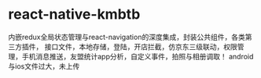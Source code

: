 # react-native-kmbtb
内嵌redux全局状态管理与react-navigation的深度集成，封装公共组件，各类第三方插件，
接口文件，本地存储，登陆，开店拦截，仿京东三级联动，权限管理，手机消息推送，友盟统计app分析，自定义事件，拍照与相册调取！
android与ios文件过大，未上传
